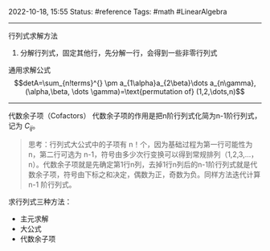 2022-10-18, 15:55
Status: #reference 
Tags: #math #LinearAlgebra 

---
行列式求解方法
1. 分解行列式，固定其他行，先分解一行，会得到一些非零行列式

通用求解公式
$$detA=\sum_{n!terms}^{} \pm a_{1\alpha}a_{2\beta}\dots a_{n\gamma}, (\alpha,\beta, \dots \gamma)=\text{permutation of} (1,2,\dots,n)$$

---
代数余子项（Cofactors）
代数余子项的作用是把n阶行列式化简为n-1阶行列式，记为 $C_{ij}$。

> 思考：行列式大公式中的子项有 n！个，因为基础过程为第一行可能性为 n，第二行可选为 n-1，符号由多少次行变换可以得到常规排列（1,2,3,...，n）。代数余子项就是先确定第1行n列，去掉1行n列后的n-1阶行列式就是代数余子项，符号由下标之和决定，偶数为正，奇数为负。同样方法迭代计算 n-1 阶行列式。

求行列式三种方法：
- 主元求解
- 大公式
- 代数余子项